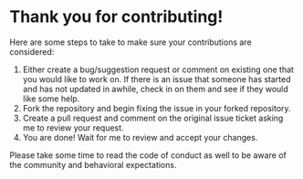# Thank you for contributing!

Here are some steps to take to make sure your contributions are considered:

1. Either create a bug/suggestion request or comment on existing one that you would like to work on. If there is an issue that someone has started and has not updated in awhile, check in on them and see if they would like some help.
2. Fork the repository and begin fixing the issue in your forked repository.
3. Create a pull request and comment on the original issue ticket asking me to review your request.
4. You are done! Wait for me to review and accept your changes.

Please take some time to read the code of conduct as well to be aware of the community and behavioral expectations.
